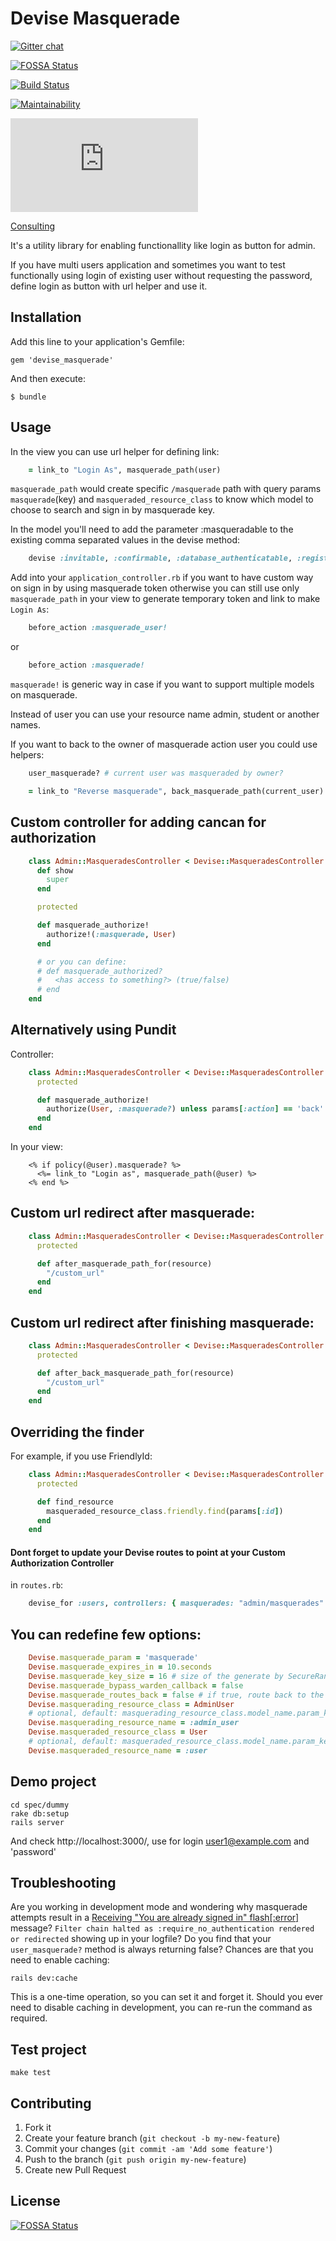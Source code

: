 # Devise Masquerade

 [![Gitter chat](https://badges.gitter.im/oivoodoo/devise_masquerade.svg)](https://gitter.im/oivoodoo/devise_masquerade?utm_source=badge&utm_medium=badge&utm_campaign=pr-badge&utm_content=badge)

[![FOSSA Status](https://app.fossa.io/api/projects/git%2Bgithub.com%2Foivoodoo%2Fdevise_masquerade.svg?type=shield)](https://app.fossa.io/projects/git%2Bgithub.com%2Foivoodoo%2Fdevise_masquerade?ref=badge_shield)

[![Build Status](https://secure.travis-ci.org/oivoodoo/devise_masquerade.svg?branch=master)](https://travis-ci.org/oivoodoo/devise_masquerade)

[![Maintainability](https://api.codeclimate.com/v1/badges/cf63d775dc014a7ebc03/maintainability)](https://codeclimate.com/github/oivoodoo/devise_masquerade/maintainability)

[![Analytics](https://ga-beacon.appspot.com/UA-46818771-1/devise_masquerade/README.md)](https://github.com/oivoodoo/devise_masquerade)

[Consulting](https://bitscorp.co)

It's a utility library for enabling functionallity like login as button for
admin.

If you have multi users application and sometimes you want to test functionally
using login of existing user without requesting the password, define login as
button with url helper and use it.

## Installation

Add this line to your application's Gemfile:

    gem 'devise_masquerade'

And then execute:

    $ bundle

## Usage

In the view you can use url helper for defining link:

```ruby
    = link_to "Login As", masquerade_path(user)
```

`masquerade_path` would create specific `/masquerade` path with query params `masquerade`(key) and `masqueraded_resource_class` to know
which model to choose to search and sign in by masquerade key.

In the model you'll need to add the parameter :masqueradable to the existing comma separated values in the devise method:

```ruby
    devise :invitable, :confirmable, :database_authenticatable, :registerable, :masqueradable
```

Add into your `application_controller.rb` if you want to have custom way on sign in by using masquerade token otherwise you can still
use only `masquerade_path` in your view to generate temporary token and link to make `Login As`:

```ruby
    before_action :masquerade_user!
```

or

```ruby
    before_action :masquerade!
```

`masquerade!` is generic way in case if you want to support multiple models on masquerade.

Instead of user you can use your resource name admin, student or another names.

If you want to back to the owner of masquerade action user you could use
helpers:

```ruby
    user_masquerade? # current user was masqueraded by owner?

    = link_to "Reverse masquerade", back_masquerade_path(current_user)
```

## Custom controller for adding cancan for authorization

```ruby
    class Admin::MasqueradesController < Devise::MasqueradesController
      def show
        super
      end

      protected

      def masquerade_authorize!
        authorize!(:masquerade, User)
      end

      # or you can define:
      # def masquerade_authorized?
      #   <has access to something?> (true/false)
      # end
    end
```

## Alternatively using Pundit

Controller:

```ruby
    class Admin::MasqueradesController < Devise::MasqueradesController
      protected

      def masquerade_authorize!
        authorize(User, :masquerade?) unless params[:action] == 'back'
      end
    end
```

In your view:

```erb
    <% if policy(@user).masquerade? %>
      <%= link_to "Login as", masquerade_path(@user) %>
    <% end %>
```

## Custom url redirect after masquerade:

```ruby
    class Admin::MasqueradesController < Devise::MasqueradesController
      protected

      def after_masquerade_path_for(resource)
        "/custom_url"
      end
    end
```

## Custom url redirect after finishing masquerade:

```ruby
    class Admin::MasqueradesController < Devise::MasqueradesController
      protected

      def after_back_masquerade_path_for(resource)
        "/custom_url"
      end
    end
```

## Overriding the finder

For example, if you use FriendlyId:

```ruby
    class Admin::MasqueradesController < Devise::MasqueradesController
      protected

      def find_resource
        masqueraded_resource_class.friendly.find(params[:id])
      end
    end
```

#### Dont forget to update your Devise routes to point at your Custom Authorization Controller
in `routes.rb`:

```ruby
    devise_for :users, controllers: { masquerades: "admin/masquerades" }
```

## You can redefine few options:

```ruby
    Devise.masquerade_param = 'masquerade'
    Devise.masquerade_expires_in = 10.seconds
    Devise.masquerade_key_size = 16 # size of the generate by SecureRandom.urlsafe_base64
    Devise.masquerade_bypass_warden_callback = false
    Devise.masquerade_routes_back = false # if true, route back to the page the user was on via redirect_back
    Devise.masquerading_resource_class = AdminUser
    # optional, default: masquerading_resource_class.model_name.param_key
    Devise.masquerading_resource_name = :admin_user
    Devise.masqueraded_resource_class = User
    # optional, default: masqueraded_resource_class.model_name.param_key
    Devise.masqueraded_resource_name = :user
```

## Demo project

    cd spec/dummy
    rake db:setup
    rails server

And check http://localhost:3000/, use for login user1@example.com and
'password'

## Troubleshooting

Are you working in development mode and wondering why masquerade attempts result in a [Receiving "You are already signed in" flash[:error]](https://github.com/oivoodoo/devise_masquerade/issues/58) message? `Filter chain halted as :require_no_authentication rendered or redirected` showing up in your logfile? Do you find that your `user_masquerade?` method is always returning false? Chances are that you need to enable caching:

    rails dev:cache

This is a one-time operation, so you can set it and forget it. Should you ever need to disable caching in development, you can re-run the command as required.

## Test project

    make test

## Contributing

1. Fork it
2. Create your feature branch (`git checkout -b my-new-feature`)
3. Commit your changes (`git commit -am 'Add some feature'`)
4. Push to the branch (`git push origin my-new-feature`)
5. Create new Pull Request


## License
[![FOSSA Status](https://app.fossa.io/api/projects/git%2Bgithub.com%2Foivoodoo%2Fdevise_masquerade.svg?type=large)](https://app.fossa.io/projects/git%2Bgithub.com%2Foivoodoo%2Fdevise_masquerade?ref=badge_large)
